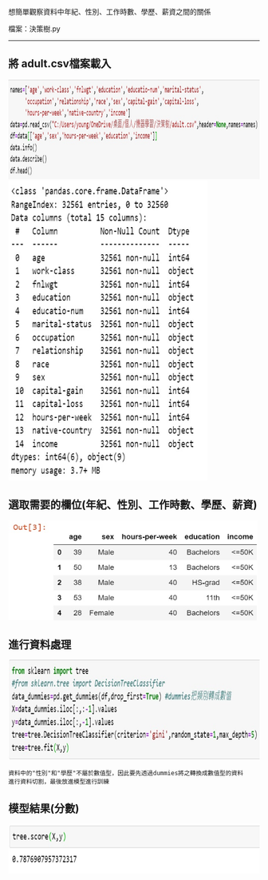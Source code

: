 想簡單觀察資料中年紀、性別、工作時數、學歷、薪資之間的關係

檔案：決策樹.py

----------------------------------------------------------------------------------
將 adult.csv檔案載入
-----------------------------------------

<img src="https://github.com/tank11110/young/blob/master/%E6%A9%9F%E5%99%A8%E5%AD%B8%E7%BF%92/%E5%9C%96%E7%89%87/DS_tree1.jpg" height="200" width="800">

<img src="https://github.com/tank11110/young/blob/master/%E6%A9%9F%E5%99%A8%E5%AD%B8%E7%BF%92/%E5%9C%96%E7%89%87/DS_tree2.jpg" height="600" width="400">

選取需要的欄位(年紀、性別、工作時數、學歷、薪資)
-----------------------------------------------

<img src="https://github.com/tank11110/young/blob/master/%E6%A9%9F%E5%99%A8%E5%AD%B8%E7%BF%92/%E5%9C%96%E7%89%87/DS_tree3.jpg" height="200" width="500">

進行資料處理
-----------------------------------------------

<img src="https://github.com/tank11110/young/blob/master/%E6%A9%9F%E5%99%A8%E5%AD%B8%E7%BF%92/%E5%9C%96%E7%89%87/DS_tree4.jpg" height="200" width="800">

    資料中的"性別"和"學歷"不屬於數值型，因此要先透過dummies將之轉換成數值型的資料
    進行資料切割，最後放進模型進行訓練
    


模型結果(分數)
-------------------------
<img src="https://github.com/tank11110/young/blob/master/%E6%A9%9F%E5%99%A8%E5%AD%B8%E7%BF%92/%E5%9C%96%E7%89%87/DS_tree5.jpg" height="100" width="600">
